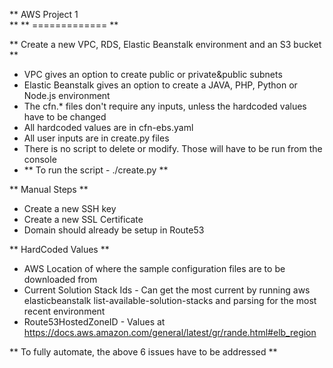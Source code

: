 ** AWS Project 1 <br>**
** ============= **


** Create a new VPC, RDS, Elastic Beanstalk environment and an S3 bucket **
* VPC gives an option to create public or private&public subnets
* Elastic Beanstalk gives an option to create a JAVA, PHP, Python or Node.js environment
* The cfn.* files don't require any inputs, unless the hardcoded values have to be changed
* All hardcoded values are in cfn-ebs.yaml
* All user inputs are in create.py files
* There is no script to delete or modify. Those will have to be run from the console
* ** To run the script - ./create.py **


** Manual Steps **
* Create a new SSH key
* Create a new SSL Certificate
* Domain should already be setup in Route53


** HardCoded Values **
* AWS Location of where the sample configuration files are to be downloaded from
* Current Solution Stack Ids - Can get the most current by running aws elasticbeanstalk list-available-solution-stacks and parsing for the most recent environment
* Route53HostedZoneID - Values at https://docs.aws.amazon.com/general/latest/gr/rande.html#elb_region

** To fully automate, the above 6 issues have to be addressed **
